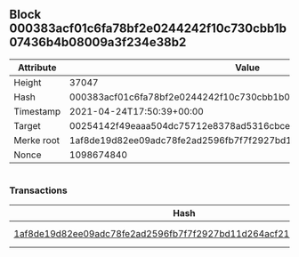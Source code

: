 ## Block 000383acf01c6fa78bf2e0244242f10c730cbb1b07436b4b08009a3f234e38b2

Attribute | Value
--- | ---
Height | 37047
Hash | 000383acf01c6fa78bf2e0244242f10c730cbb1b07436b4b08009a3f234e38b2
Timestamp | 2021-04-24T17:50:39+00:00
Target | 00254142f49eaaa504dc75712e8378ad5316cbcead634704b3734b6271167cc4
Merke root | 1af8de19d82ee09adc78fe2ad2596fb7f7f2927bd11d264acf21ac17402f5876
Nonce | 1098674840

```

```

### Transactions

Hash | Amount
--- | ---
[1af8de19d82ee09adc78fe2ad2596fb7f7f2927bd11d264acf21ac17402f5876](1af8de19d82ee09adc78fe2ad2596fb7f7f2927bd11d264acf21ac17402f5876.md) | 10.00000000 SKEPTI 
